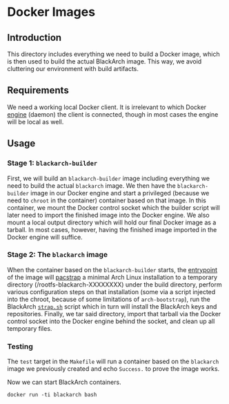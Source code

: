 # Docker Images

## Introduction

This directory includes everything we need to build a Docker image, which is then used to build the actual BlackArch image. This way, we avoid cluttering our environment with build artifacts.

## Requirements

We need a working local Docker client. It is irrelevant to which Docker [engine](https://docs.docker.com/engine/#about-docker-engine) (daemon) the client is connected, though in most cases the engine will be local as well.

## Usage

### Stage 1: `blackarch-builder`

First, we will build an `blackarch-builder` image including everything we need to build the actual `blackarch` image. We then have the `blackarch-builder` image in our Docker engine and start a privileged (because we need to `chroot` in the container) container based on that image. In this container, we mount the Docker control socket which the builder script will later need to import the finished image into the Docker engine. We also mount a local output directory which will hold our final Docker image as a tarball. In most cases, however, having the finished image imported in the Docker engine will suffice.

### Stage 2: The `blackarch` image

When the container based on the `blackarch-builder` starts, the [entrypoint](https://docs.docker.com/engine/reference/builder/#entrypoint) of the image will [pacstrap](https://wiki.archlinux.org/index.php/Install_from_existing_Linux) a minimal Arch Linux installation to a temporary directory (/rootfs-blackarch-XXXXXXXX) under the build directory, perform various configuration steps on that installation (some via a script injected into the chroot, because of some limitations of `arch-bootstrap`), run the BlackArch [`strap.sh`](https://www.blackarch.org/strap.sh) script which in turn will install the BlackArch keys and repositories. Finally, we tar said directory, import that tarball via the Docker control socket into the Docker engine behind the socket, and clean up all temporary files.

### Testing

The `test` target in the `Makefile` will run a container based on the `blackarch` image we previously created and echo `Success.` to prove the image works.

Now we can start BlackArch containers.

    docker run -ti blackarch bash
